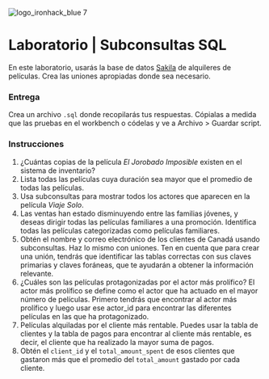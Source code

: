 ![logo_ironhack_blue 7](https://user-images.githubusercontent.com/23629340/40541063-a07a0a8a-601a-11e8-91b5-2f13e4e6b441.png)

# Laboratorio | Subconsultas SQL

En este laboratorio, usarás la base de datos [Sakila](https://dev.mysql.com/doc/sakila/en/) de alquileres de películas. Crea las uniones apropiadas donde sea necesario.

### Entrega

Crea un archivo `.sql` donde recopilarás tus respuestas. Cópialas a medida que las pruebas en el workbench o códelas y ve a Archivo > Guardar script.

### Instrucciones

1. ¿Cuántas copias de la película _El Jorobado Imposible_ existen en el sistema de inventario?
2. Lista todas las películas cuya duración sea mayor que el promedio de todas las películas.
3. Usa subconsultas para mostrar todos los actores que aparecen en la película _Viaje Solo_.
4. Las ventas han estado disminuyendo entre las familias jóvenes, y deseas dirigir todas las películas familiares a una promoción. Identifica todas las películas categorizadas como películas familiares.
5. Obtén el nombre y correo electrónico de los clientes de Canadá usando subconsultas. Haz lo mismo con uniones. Ten en cuenta que para crear una unión, tendrás que identificar las tablas correctas con sus claves primarias y claves foráneas, que te ayudarán a obtener la información relevante.
6. ¿Cuáles son las películas protagonizadas por el actor más prolífico? El actor más prolífico se define como el actor que ha actuado en el mayor número de películas. Primero tendrás que encontrar al actor más prolífico y luego usar ese actor_id para encontrar las diferentes películas en las que ha protagonizado.
7. Películas alquiladas por el cliente más rentable. Puedes usar la tabla de clientes y la tabla de pagos para encontrar al cliente más rentable, es decir, el cliente que ha realizado la mayor suma de pagos.
8. Obtén el `client_id` y el `total_amount_spent` de esos clientes que gastaron más que el promedio del `total_amount` gastado por cada cliente.
